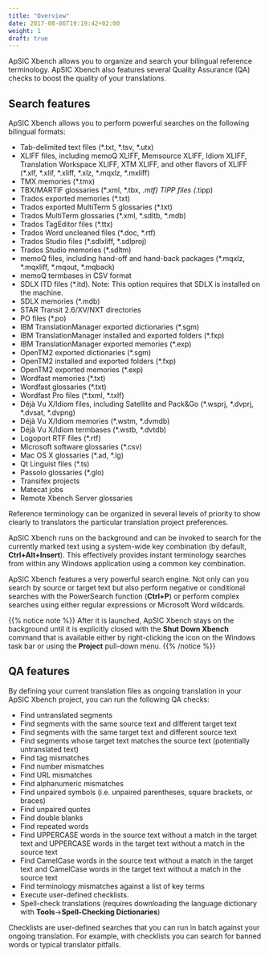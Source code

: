 ```yaml
---
title: "Overview"
date: 2017-08-06T19:19:42+02:00
weight: 1
draft: true
---
```

ApSIC Xbench allows you to organize and search your bilingual
reference terminology. ApSIC Xbench also features several Quality
Assurance (QA) checks to boost the quality of your translations.

## Search features

ApSIC Xbench allows you to perform powerful searches on the following
bilingual formats:

* Tab-delimited text files (*.txt, *.tsv, *.utx)
* XLIFF files, including memoQ XLIFF, Memsource XLIFF, Idiom
  XLIFF, Translation Workspace XLIFF, XTM XLIFF, and other
  flavors of XLIFF (*.xlf, *.xlif, *.xliff, *.xlz, *.mqxlz, *.mxliff)
* TMX memories (*.tmx)
* TBX/MARTIF glossaries (*.xml, *.tbx, *.mtf) TIPP files (*.tipp)
* Trados exported memories (*.txt)
* Trados exported MultiTerm 5 glossaries (*.txt)
* Trados MultiTerm glossaries (*.xml, *.sdltb, *.mdb)
* Trados TagEditor files (*.ttx)
* Trados Word uncleaned files (*.doc, *.rtf)
* Trados Studio files (*.sdlxliff, *.sdlproj)
* Trados Studio memories (*.sdltm)
* memoQ files, including hand-off and hand-back packages (*.mqxlz,
*.mqxliff, *.mqout, *.mqback)
* memoQ termbases in CSV format
* SDLX ITD files (*.itd). Note: This option requires that SDLX is
  installed on the machine.
* SDLX memories (*.mdb)
* STAR Transit 2.6/XV/NXT directories
* PO files (*.po)
* IBM TranslationManager exported dictionaries (*.sgm)
* IBM TranslationManager installed and exported folders (*.fxp)
* IBM TranslationManager exported memories (*.exp)
* OpenTM2 exported dictionaries (*.sgm)
* OpenTM2 installed and exported folders (*.fxp)
* OpenTM2 exported memories (*.exp)
* Wordfast memories (*.txt)
* Wordfast glossaries (*.txt)
* Wordfast Pro files (*.txml, *.txlf)
* Déjà Vu X/Idiom files, including Satellite and Pack&Go (*.wsprj,
  *.dvprj, *.dvsat, *.dvpng)
* Déjà Vu X/Idiom memories (*.wstm, *.dvmdb)
* Déjà Vu X/Idiom termbases (*.wstb, *.dvtdb)
* Logoport RTF files (*.rtf)
* Microsoft software glossaries (*.csv)
* Mac OS X glossaries (*.ad, *.lg)
* Qt Linguist files (*.ts)
* Passolo glossaries (*.glo)
* Transifex projects
* Matecat jobs
* Remote Xbench Server glossaries

Reference terminology can be organized in several levels of priority to
show clearly to translators the particular translation project preferences.

ApSIC Xbench runs on the background and can be invoked to search for
the currently marked text using a system-wide key combination (by
default, **Ctrl+Alt+Insert**). This effectively provides instant terminology
searches from within any Windows application using a common key
combination.

ApSIC Xbench features a very powerful search engine. Not only can you
search by source or target text but also perform negative or conditional
searches with the PowerSearch function (**Ctrl+P**) or perform complex
searches using either regular expressions or Microsoft Word wildcards.

{{% notice note %}}
After it is launched, ApSIC Xbench stays on the background until it
is explicitly closed with the **Shut Down Xbench** command that is
available either by right-clicking the icon on the Windows task bar or
using the **Project** pull-down menu. 
{{% /notice %}}


## QA features

By defining your current translation files as ongoing translation in your
ApSIC Xbench project, you can run the following QA checks:

* Find untranslated segments
* Find segments with the same source text and different target text
* Find segments with the same target text and different source text
* Find segments whose target text matches the source text (potentially
untranslated text)
* Find tag mismatches
* Find number mismatches
* Find URL mismatches
* Find alphanumeric mismatches
* Find unpaired symbols (i.e. unpaired parentheses, square brackets, or
braces)
* Find unpaired quotes
* Find double blanks
* Find repeated words
* Find UPPERCASE words in the source text without a match in the
target text and UPPERCASE words in the target text without a match
in the source text
* Find CamelCase words in the source text without a match in the
target text and CamelCase words in the target text without a match in
the source text
* Find terminology mismatches against a list of key terms
* Execute user-defined checklists.
* Spell-check translations (requires downloading the language
dictionary with **Tools**->**Spell-Checking Dictionaries**)

Checklists are user-defined searches that you can run in batch against
your ongoing translation. For example, with checklists you can search for
banned words or typical translator pitfalls.